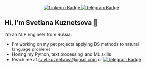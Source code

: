 <div id="badges", align="center">
  <a href="https://www.linkedin.com/in/svetlanaku/">
    <img src="https://img.shields.io/badge/LinkedIn-blue?style=for-the-badge&logo=linkedin&logoColor=white" alt="LinkedIn Badge"/>
  </a>
  <a href="https://t.me/ssvetaku">
    <img src="https://img.shields.io/badge/Telegram-white?style=for-the-badge&logo=telegram&logoColor=blue" alt="Telegram Badge">
  </a><br>
  <img src="https://komarev.com/ghpvc/?username=svetaku&style=flat-square&color=blue" alt=""/>
</div>

## Hi, I'm Svetlana Kuznetsova :wave:


I'm an NLP Engineer from Russia. 
- I'm working on my pet projects applying DS methods to natural language problems
- Honing my Python, text processing, and ML skills
- Reach me at sv.vl.kuznetsova@gmail.com or [![Telegram Badge](https://img.shields.io/badge/-ssvetaku-blue?style=flat&logo=Telegram&logoColor=white)](https://t.me/ssvetaku)
